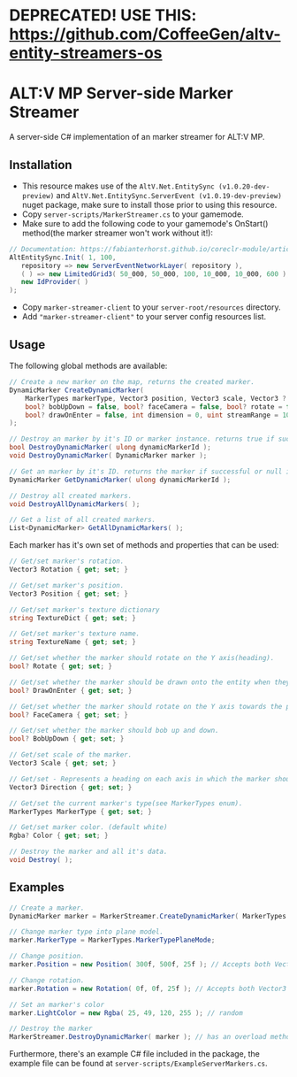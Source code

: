 # DEPRECATED! USE THIS: https://github.com/CoffeeGen/altv-entity-streamers-os

# ALT:V MP Server-side Marker Streamer
A server-side C# implementation of an marker streamer for ALT:V MP.

## Installation
- This resource makes use of the ``AltV.Net.EntitySync (v1.0.20-dev-preview)`` and ``AltV.Net.EntitySync.ServerEvent (v1.0.19-dev-preview)`` nuget package, make sure to install those prior to using this resource.
- Copy ``server-scripts/MarkerStreamer.cs`` to your gamemode.
- Make sure to add the following code to your gamemode's OnStart() method(the marker streamer won't work without it!):
```csharp
// Documentation: https://fabianterhorst.github.io/coreclr-module/articles/entity-sync.html
AltEntitySync.Init( 1, 100,
   repository => new ServerEventNetworkLayer( repository ),
   ( ) => new LimitedGrid3( 50_000, 50_000, 100, 10_000, 10_000, 600 ),
   new IdProvider( )
);
```
- Copy ``marker-streamer-client`` to your ``server-root/resources`` directory.
- Add ``"marker-streamer-client"`` to your server config resources list.

## Usage
The following global methods are available:
```csharp
// Create a new marker on the map, returns the created marker.
DynamicMarker CreateDynamicMarker(
    MarkerTypes markerType, Vector3 position, Vector3 scale, Vector3 ? rotation = null, Vector3? direction = null, Rgba? color = null, 
    bool? bobUpDown = false, bool? faceCamera = false, bool? rotate = false, string textureDict = null, string textureName = null, 
    bool? drawOnEnter = false, int dimension = 0, uint streamRange = 100
);

// Destroy an marker by it's ID or marker instance. returns true if successful.
bool DestroyDynamicMarker( ulong dynamicMarkerId );
void DestroyDynamicMarker( DynamicMarker marker );

// Get an marker by it's ID. returns the marker if successful or null if not.
DynamicMarker GetDynamicMarker( ulong dynamicMarkerId );

// Destroy all created markers.
void DestroyAllDynamicMarkers( );

// Get a list of all created markers.
List<DynamicMarker> GetAllDynamicMarkers( );
```

Each marker has it's own set of methods and properties that can be used:
```csharp
// Get/set marker's rotation.
Vector3 Rotation { get; set; }

// Get/set marker's position.
Vector3 Position { get; set; }

// Get/set marker's texture dictionary
string TextureDict { get; set; }

// Get/set marker's texture name.
string TextureName { get; set; }

// Get/set whether the marker should rotate on the Y axis(heading).
bool? Rotate { get; set; }

// Get/set whether the marker should be drawn onto the entity when they enter it.
bool? DrawOnEnter { get; set; }

// Get/set whether the marker should rotate on the Y axis towards the player's camera.
bool? FaceCamera { get; set; }

// Get/set whether the marker should bob up and down.
bool? BobUpDown { get; set; }

// Get/set scale of the marker.
Vector3 Scale { get; set; }

// Get/set - Represents a heading on each axis in which the marker should face, alternatively you can rotate each axis independently with Rotation and set Direction axis to 0.
Vector3 Direction { get; set; }

// Get/set the current marker's type(see MarkerTypes enum).
MarkerTypes MarkerType { get; set; }

// Get/set marker color. (default white)
Rgba? Color { get; set; }

// Destroy the marker and all it's data.
void Destroy( );
```

## Examples
```csharp
// Create a marker.
DynamicMarker marker = MarkerStreamer.CreateDynamicMarker( MarkerTypes.MarkerTypeVerticalCylinder, new Vector3( -879.655f, -853.499f, 19.566f ), new Vector3( 1 ), color: new Rgba( 125, 52, 21, 255 ) );

// Change marker type into plane model.
marker.MarkerType = MarkerTypes.MarkerTypePlaneMode;

// Change position.
marker.Position = new Position( 300f, 500f, 25f ); // Accepts both Vector3 and Position types.

// Change rotation.
marker.Rotation = new Rotation( 0f, 0f, 25f ); // Accepts both Vector3 and Rotation types.

// Set an marker's color
marker.LightColor = new Rgba( 25, 49, 120, 255 ); // random

// Destroy the marker
MarkerStreamer.DestroyDynamicMarker( marker ); // has an overload method that accepts an ID instead of marker instance.
```

Furthermore, there's an example C# file included in the package, the example file can be found at ``server-scripts/ExampleServerMarkers.cs``.
